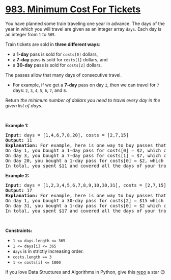 # [983. Minimum Cost For Tickets][title]

<p>You have planned some train traveling one year in advance. The days of the year in which you will travel are given as an integer array <code>days</code>. Each day is an integer from <code>1</code> to <code>365</code>.</p>
<p>Train tickets are sold in <strong>three different ways</strong>:</p>
<ul>
<li>a <strong>1-day</strong> pass is sold for <code>costs[0]</code> dollars,</li>
<li>a <strong>7-day</strong> pass is sold for <code>costs[1]</code> dollars, and</li>
<li>a <strong>30-day</strong> pass is sold for <code>costs[2]</code> dollars.</li>
</ul>
<p>The passes allow that many days of consecutive travel.</p>
<ul>
<li>For example, if we get a <strong>7-day</strong> pass on day <code>2</code>, then we can travel for <code>7</code> days: <code>2</code>, <code>3</code>, <code>4</code>, <code>5</code>, <code>6</code>, <code>7</code>, and <code>8</code>.</li>
</ul>
<p>Return <em>the minimum number of dollars you need to travel every day in the given list of days</em>.</p>
<p> </p>
<p><strong>Example 1:</strong></p>
<pre><strong>Input:</strong> days = [1,4,6,7,8,20], costs = [2,7,15]
<strong>Output:</strong> 11
<strong>Explanation:</strong> For example, here is one way to buy passes that lets you travel your travel plan:
On day 1, you bought a 1-day pass for costs[0] = $2, which covered day 1.
On day 3, you bought a 7-day pass for costs[1] = $7, which covered days 3, 4, ..., 9.
On day 20, you bought a 1-day pass for costs[0] = $2, which covered day 20.
In total, you spent $11 and covered all the days of your travel.
</pre>
<p><strong>Example 2:</strong></p>
<pre><strong>Input:</strong> days = [1,2,3,4,5,6,7,8,9,10,30,31], costs = [2,7,15]
<strong>Output:</strong> 17
<strong>Explanation:</strong> For example, here is one way to buy passes that lets you travel your travel plan:
On day 1, you bought a 30-day pass for costs[2] = $15 which covered days 1, 2, ..., 30.
On day 31, you bought a 1-day pass for costs[0] = $2 which covered day 31.
In total, you spent $17 and covered all the days of your travel.
</pre>
<p> </p>
<p><strong>Constraints:</strong></p>
<ul>
<li><code>1 &lt;= days.length &lt;= 365</code></li>
<li><code>1 &lt;= days[i] &lt;= 365</code></li>
<li><code>days</code> is in strictly increasing order.</li>
<li><code>costs.length == 3</code></li>
<li><code>1 &lt;= costs[i] &lt;= 1000</code></li>
</ul>


If you love Data Structures and Algorithms in Python, give this [repo][me] a star :wink:

[title]: https://leetcode.com/problems/minimum-cost-for-tickets
[me]: https://github.com/bumblebee211196/awesome-python-leetcode